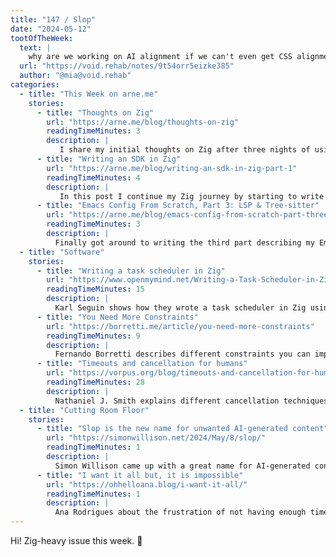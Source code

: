 ```yaml
---
title: "147 / Slop"
date: "2024-05-12"
tootOfTheWeek:
  text: |
    why are we working on AI alignment if we can't even get CSS alignment right
  url: "https://void.rehab/notes/9t54orr5eizke385"
  author: "@mia@void.rehab"
categories:
  - title: "This Week on arne.me"
    stories:
      - title: "Thoughts on Zig"
        url: "https://arne.me/blog/thoughts-on-zig"
        readingTimeMinutes: 3
        description: |
           I share my initial thoughts on Zig after three nights of using it.
      - title: "Writing an SDK in Zig"
        url: "https://arne.me/blog/writing-an-sdk-in-zig-part-1"
        readingTimeMinutes: 4
        description: |
           In this post I continue my Zig journey by starting to write an SDK.
      - title: "Emacs Config From Scratch, Part 3: LSP & Tree-sitter"
        url: "https://arne.me/blog/emacs-config-from-scratch-part-three"
        readingTimeMinutes: 3
        description: |
          Finally got around to writing the third part describing my Emacs configuration.
  - title: "Software"
    stories:
      - title: "Writing a task scheduler in Zig"
        url: "https://www.openmymind.net/Writing-a-Task-Scheduler-in-Zig/"
        readingTimeMinutes: 15
        description: |
          Karl Seguin shows how they wrote a task scheduler in Zig using threads and cond vars.
      - title: "You Need More Constraints"
        url: "https://borretti.me/article/you-need-more-constraints"
        readingTimeMinutes: 9
        description: |
          Fernando Borretti describes different constraints you can implement on relational databases.
      - title: "Timeouts and cancellation for humans"
        url: "https://vorpus.org/blog/timeouts-and-cancellation-for-humans/"
        readingTimeMinutes: 28
        description: |
          Nathaniel J. Smith explains different cancellation techniques.
  - title: "Cutting Room Floor"
    stories:
      - title: "Slop is the new name for unwanted AI-generated content"
        url: "https://simonwillison.net/2024/May/8/slop/"
        readingTimeMinutes: 1
        description: |
          Simon Willison came up with a great name for AI-generated content: Slop.
      - title: "I want it all but, it is impossible"
        url: "https://ohhelloana.blog/i-want-it-all/"
        readingTimeMinutes: 1
        description: |
          Ana Rodrigues about the frustration of not having enough time to e.g. read all newsletters or listen to that audiobook.
---
```

    
Hi! Zig-heavy issue this week. 🦎
